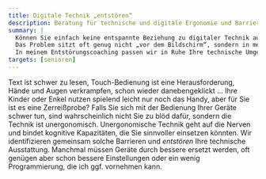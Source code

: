 ```yaml
---
title: Digitale Technik „entstören“
description: Beratung für technische und digitale Ergonomie und Barrierefreiheit
summary: |
  Können Sie einfach keine entspannte Beziehung zu digitaler Technik aufbauen?
  Das Problem sitzt oft genug nicht „vor dem Bildschirm“, sondern in menschenfeindlicher Technik.
  In meinem Entstörungscoaching passen wir in Ruhe Ihre technische Umgebung an Sie und Ihre Bedürfnisse an.
targets: [senioren]
---
```


Text ist schwer zu lesen, Touch-Bedienung ist eine Herausforderung, Hände und Augen verkrampfen, schon wieder danebengeklickt …
Ihre Kinder oder Enkel nutzen spielend leicht nur noch das Handy, aber für Sie ist es eine Zerreißprobe?
Falls Sie sich mit der Bedienung Ihrer Geräte schwer tun, sind wahrscheinlich nicht Sie zu blöd dafür, sondern die Technik ist unergonomisch.
Unergonomische Technik geht auf die Nerven und bindet kognitive Kapazitäten, die Sie sinnvoller einsetzen könnten.
Wir identifizieren gemeinsam solche Barrieren und _entstören_ Ihre technische Ausstattung.
Manchmal müssen Geräte durch bessere ersetzt werden, oft genügen aber schon bessere Einstellungen oder ein wenig Programmierung, die ich ggf. vornehmen kann.
